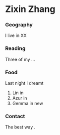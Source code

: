 # Zixin Zhang

### Geography

I live in XX

### Reading

Three of my ...

### Food

Last night I dreamt

1. Lin in
2. Azur in
3. Gemma in new

### Contact

The best way . 
